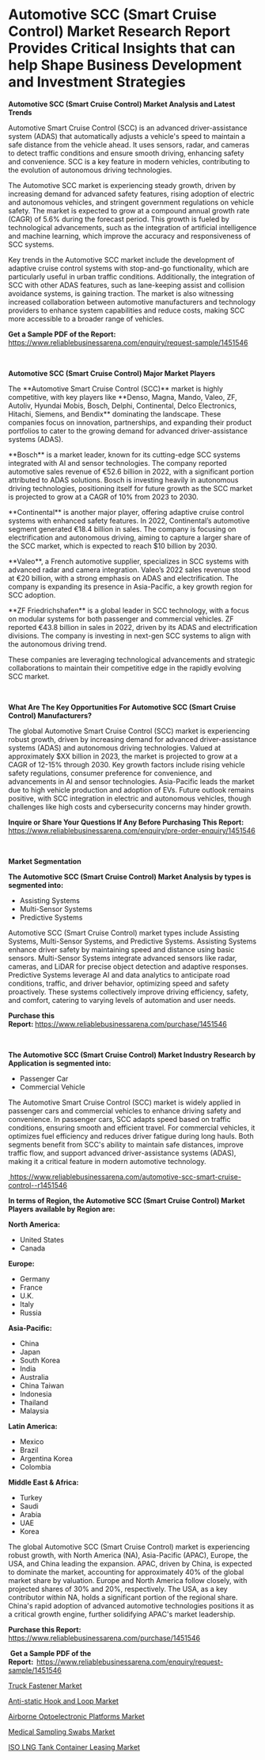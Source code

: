 <p><h1>Automotive SCC (Smart Cruise Control) Market Research Report Provides Critical Insights that can help Shape Business Development and Investment Strategies</h1></p><p><strong>Automotive SCC (Smart Cruise Control) Market Analysis and Latest Trends</strong></p>
<p><p>Automotive Smart Cruise Control (SCC) is an advanced driver-assistance system (ADAS) that automatically adjusts a vehicle's speed to maintain a safe distance from the vehicle ahead. It uses sensors, radar, and cameras to detect traffic conditions and ensure smooth driving, enhancing safety and convenience. SCC is a key feature in modern vehicles, contributing to the evolution of autonomous driving technologies.</p><p>The Automotive SCC market is experiencing steady growth, driven by increasing demand for advanced safety features, rising adoption of electric and autonomous vehicles, and stringent government regulations on vehicle safety. The market is expected to grow at a compound annual growth rate (CAGR) of 5.6% during the forecast period. This growth is fueled by technological advancements, such as the integration of artificial intelligence and machine learning, which improve the accuracy and responsiveness of SCC systems.</p><p>Key trends in the Automotive SCC market include the development of adaptive cruise control systems with stop-and-go functionality, which are particularly useful in urban traffic conditions. Additionally, the integration of SCC with other ADAS features, such as lane-keeping assist and collision avoidance systems, is gaining traction. The market is also witnessing increased collaboration between automotive manufacturers and technology providers to enhance system capabilities and reduce costs, making SCC more accessible to a broader range of vehicles.</p></p>
<p><strong>Get a Sample PDF of the Report:&nbsp;</strong> <a href="https://www.reliablebusinessarena.com/enquiry/request-sample/1451546?utm_campaign=1835&utm_medium=2&utm_source=Github&utm_content=ia&utm_term=23012025&utm_id=automotive-scc-smart-cruise-control">https://www.reliablebusinessarena.com/enquiry/request-sample/1451546</a></p>
<p>&nbsp;</p>
<p><strong>Automotive SCC (Smart Cruise Control) Major Market Players</strong></p>
<p><p>The **Automotive Smart Cruise Control (SCC)** market is highly competitive, with key players like **Denso, Magna, Mando, Valeo, ZF, Autoliv, Hyundai Mobis, Bosch, Delphi, Continental, Delco Electronics, Hitachi, Siemens, and Bendix** dominating the landscape. These companies focus on innovation, partnerships, and expanding their product portfolios to cater to the growing demand for advanced driver-assistance systems (ADAS).</p><p>**Bosch** is a market leader, known for its cutting-edge SCC systems integrated with AI and sensor technologies. The company reported automotive sales revenue of €52.6 billion in 2022, with a significant portion attributed to ADAS solutions. Bosch is investing heavily in autonomous driving technologies, positioning itself for future growth as the SCC market is projected to grow at a CAGR of 10% from 2023 to 2030.</p><p>**Continental** is another major player, offering adaptive cruise control systems with enhanced safety features. In 2022, Continental’s automotive segment generated €18.4 billion in sales. The company is focusing on electrification and autonomous driving, aiming to capture a larger share of the SCC market, which is expected to reach $10 billion by 2030.</p><p>**Valeo**, a French automotive supplier, specializes in SCC systems with advanced radar and camera integration. Valeo’s 2022 sales revenue stood at €20 billion, with a strong emphasis on ADAS and electrification. The company is expanding its presence in Asia-Pacific, a key growth region for SCC adoption.</p><p>**ZF Friedrichshafen** is a global leader in SCC technology, with a focus on modular systems for both passenger and commercial vehicles. ZF reported €43.8 billion in sales in 2022, driven by its ADAS and electrification divisions. The company is investing in next-gen SCC systems to align with the autonomous driving trend.</p><p>These companies are leveraging technological advancements and strategic collaborations to maintain their competitive edge in the rapidly evolving SCC market.</p></p>
<p>&nbsp;</p>
<p><strong>What Are The Key Opportunities For Automotive SCC (Smart Cruise Control) Manufacturers?</strong></p>
<p><p>The global Automotive Smart Cruise Control (SCC) market is experiencing robust growth, driven by increasing demand for advanced driver-assistance systems (ADAS) and autonomous driving technologies. Valued at approximately $XX billion in 2023, the market is projected to grow at a CAGR of 12-15% through 2030. Key growth factors include rising vehicle safety regulations, consumer preference for convenience, and advancements in AI and sensor technologies. Asia-Pacific leads the market due to high vehicle production and adoption of EVs. Future outlook remains positive, with SCC integration in electric and autonomous vehicles, though challenges like high costs and cybersecurity concerns may hinder growth.</p></p>
<p><strong>Inquire or Share Your Questions If Any Before Purchasing This Report:</strong> <a href="https://www.reliablebusinessarena.com/enquiry/pre-order-enquiry/1451546?utm_campaign=1835&utm_medium=2&utm_source=Github&utm_content=ia&utm_term=23012025&utm_id=automotive-scc-smart-cruise-control">https://www.reliablebusinessarena.com/enquiry/pre-order-enquiry/1451546</a></p>
<p>&nbsp;</p>
<p><strong>Market Segmentation</strong></p>
<p><strong>The Automotive SCC (Smart Cruise Control) Market Analysis by types is segmented into:</strong></p>
<p><ul><li>Assisting Systems</li><li>Multi-Sensor Systems</li><li>Predictive Systems</li></ul></p>
<p><p>Automotive SCC (Smart Cruise Control) market types include Assisting Systems, Multi-Sensor Systems, and Predictive Systems. Assisting Systems enhance driver safety by maintaining speed and distance using basic sensors. Multi-Sensor Systems integrate advanced sensors like radar, cameras, and LiDAR for precise object detection and adaptive responses. Predictive Systems leverage AI and data analytics to anticipate road conditions, traffic, and driver behavior, optimizing speed and safety proactively. These systems collectively improve driving efficiency, safety, and comfort, catering to varying levels of automation and user needs.</p></p>
<p><strong>Purchase this Report:&nbsp;</strong><a href="https://www.reliablebusinessarena.com/purchase/1451546?utm_campaign=1835&utm_medium=2&utm_source=Github&utm_content=ia&utm_term=23012025&utm_id=automotive-scc-smart-cruise-control">https://www.reliablebusinessarena.com/purchase/1451546</a></p>
<p>&nbsp;</p>
<p><strong>The Automotive SCC (Smart Cruise Control) Market Industry Research by Application is segmented into:</strong></p>
<p><ul><li>Passenger Car</li><li>Commercial Vehicle</li></ul></p>
<p><p>The Automotive Smart Cruise Control (SCC) market is widely applied in passenger cars and commercial vehicles to enhance driving safety and convenience. In passenger cars, SCC adapts speed based on traffic conditions, ensuring smooth and efficient travel. For commercial vehicles, it optimizes fuel efficiency and reduces driver fatigue during long hauls. Both segments benefit from SCC's ability to maintain safe distances, improve traffic flow, and support advanced driver-assistance systems (ADAS), making it a critical feature in modern automotive technology.</p></p>
<p><a href="https://www.reliablebusinessarena.com/automotive-scc-smart-cruise-control--r1451546?utm_campaign=1835&utm_medium=2&utm_source=Github&utm_content=ia&utm_term=23012025&utm_id=automotive-scc-smart-cruise-control">&nbsp;https://www.reliablebusinessarena.com/automotive-scc-smart-cruise-control--r1451546</a></p>
<p><strong>In terms of Region, the Automotive SCC (Smart Cruise Control) Market Players available by Region are:</strong></p>
<p>
    <p> <strong> North America: </strong>
        <ul>
            <li>United States</li>
            <li>Canada</li>
        </ul>
        </p> 
    <p> <strong> Europe: </strong>
        <ul>
            <li>Germany</li>
            <li>France</li>
            <li>U.K.</li>
            <li>Italy</li>
            <li>Russia</li>
        </ul>
        </p> 
    <p> <strong> Asia-Pacific: </strong>
        <ul>
            <li>China</li>
            <li>Japan</li>
            <li>South Korea</li>
            <li>India</li>
            <li>Australia</li>
            <li>China Taiwan</li>
            <li>Indonesia</li>
            <li>Thailand</li>
            <li>Malaysia</li>
        </ul>
        </p> 
    <p> <strong> Latin America: </strong>
        <ul>
            <li>Mexico</li>
            <li>Brazil</li>
            <li>Argentina Korea</li>
            <li>Colombia</li>
        </ul>
        </p> 
    <p> <strong> Middle East & Africa: </strong>
        <ul>
            <li>Turkey</li>
            <li>Saudi</li>
            <li>Arabia</li>
            <li>UAE</li>
            <li>Korea</li>
        </ul>
    </p>
    </p>
<p><p>The global Automotive SCC (Smart Cruise Control) market is experiencing robust growth, with North America (NA), Asia-Pacific (APAC), Europe, the USA, and China leading the expansion. APAC, driven by China, is expected to dominate the market, accounting for approximately 40% of the global market share by valuation. Europe and North America follow closely, with projected shares of 30% and 20%, respectively. The USA, as a key contributor within NA, holds a significant portion of the regional share. China's rapid adoption of advanced automotive technologies positions it as a critical growth engine, further solidifying APAC's market leadership.</p></p>
<p><strong>Purchase this Report: </strong><a href="https://www.reliablebusinessarena.com/purchase/1451546?utm_campaign=1835&utm_medium=2&utm_source=Github&utm_content=ia&utm_term=23012025&utm_id=automotive-scc-smart-cruise-control">https://www.reliablebusinessarena.com/purchase/1451546</a></p>
<p>&nbsp;<strong>Get a Sample PDF of the Report:&nbsp;&nbsp;</strong><a href="https://www.reliablebusinessarena.com/enquiry/request-sample/1451546?utm_campaign=1835&utm_medium=2&utm_source=Github&utm_content=ia&utm_term=23012025&utm_id=automotive-scc-smart-cruise-control">https://www.reliablebusinessarena.com/enquiry/request-sample/1451546</a></p>
<p><strong></strong></p>
<p><p><a href="https://github.com/mookiesville/Market-Research-Report-List-1/blob/main/truck-fastener-market.md?utm_campaign=1835&utm_medium=2&utm_source=Github&utm_content=ia&utm_term=23012025&utm_id=automotive-scc-smart-cruise-control">Truck Fastener Market</a></p><p><a href="https://www.linkedin.com/pulse/anti-static-hook-loop-market-competitive-landscape-key-vtexc?utm_campaign=1835&utm_medium=2&utm_source=Github&utm_content=ia&utm_term=23012025&utm_id=automotive-scc-smart-cruise-control">Anti-static Hook and Loop Market</a></p><p><a href="https://www.linkedin.com/pulse/whats-powering-airborne-optoelectronic-platforms-market-growth-w0rwe?utm_campaign=1835&utm_medium=2&utm_source=Github&utm_content=ia&utm_term=23012025&utm_id=automotive-scc-smart-cruise-control">Airborne Optoelectronic Platforms Market</a></p><p><a href="https://www.linkedin.com/pulse/medical-sampling-swabs-market-growth-analysis-predicts-expansion-z7n4f?utm_campaign=1835&utm_medium=2&utm_source=Github&utm_content=ia&utm_term=23012025&utm_id=automotive-scc-smart-cruise-control">Medical Sampling Swabs Market</a></p><p><a href="https://www.linkedin.com/pulse/iso-lng-tank-container-leasing-industry-summary-demand-drivers-rmbxc?utm_campaign=1835&utm_medium=2&utm_source=Github&utm_content=ia&utm_term=23012025&utm_id=automotive-scc-smart-cruise-control">ISO LNG Tank Container Leasing Market</a></p></p>